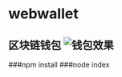 # webwallet
区块链钱包
![钱包效果](http://111.230.147.227/ueditor/php/upload/image/20200715/1594782571601291.png)
---
###npm install
###node index

